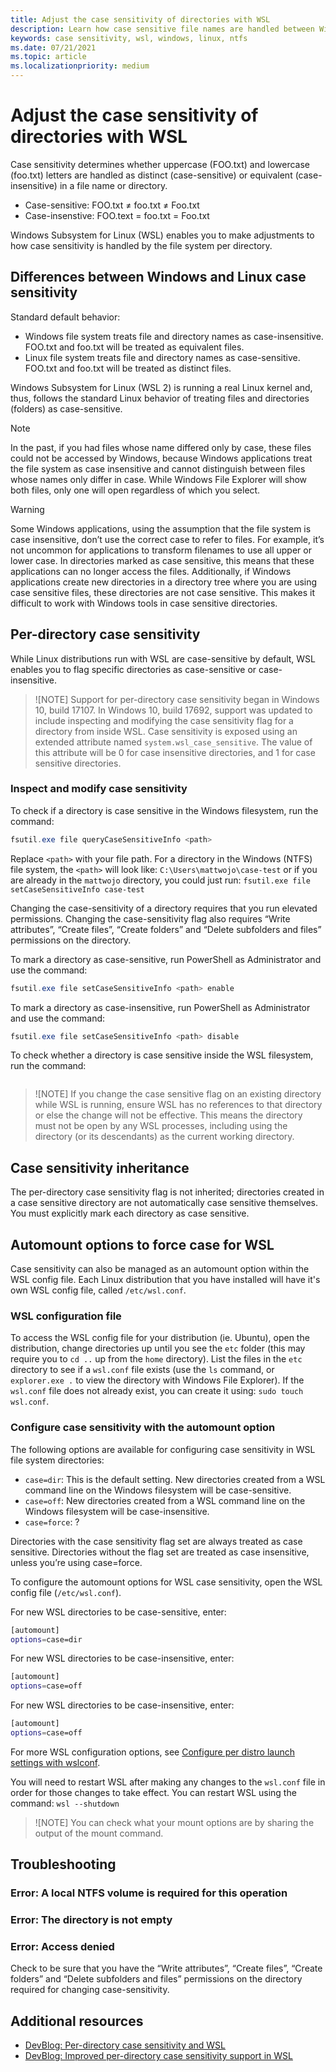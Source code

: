 ```yaml
---
title: Adjust the case sensitivity of directories with WSL
description: Learn how case sensitive file names are handled between Windows and Linux file systems, how to adjust these settings by directory with WSL, and how to troubleshoot issues.
keywords: case sensitivity, wsl, windows, linux, ntfs
ms.date: 07/21/2021
ms.topic: article
ms.localizationpriority: medium
---
```


# Adjust the case sensitivity of directories with WSL

Case sensitivity determines whether uppercase (FOO.txt) and lowercase (foo.txt) letters are handled as distinct (case-sensitive) or equivalent (case-insensitive) in a file name or directory.

- Case-sensitive: FOO.txt ≠ foo.txt ≠ Foo.txt
- Case-insenstive: FOO.text = foo.txt = Foo.txt

Windows Subsystem for Linux (WSL) enables you to make adjustments to how case sensitivity is handled by the file system per directory.

## Differences between Windows and Linux case sensitivity

Standard default behavior:

- Windows file system treats file and directory names as case-insensitive. FOO.txt and foo.txt will be treated as equivalent files.
- Linux file system treats file and directory names as case-sensitive. FOO.txt and foo.txt will be treated as distinct files.

Windows Subsystem for Linux (WSL 2) is running a real Linux kernel and, thus, follows the standard Linux behavior of treating files and directories (folders) as case-sensitive.

> [!NOTE]
> In the past, if you had files whose name differed only by case, these files could not be accessed by Windows, because Windows applications treat the file system as case insensitive and cannot distinguish between files whose names only differ in case. While Windows File Explorer will show both files, only one will open regardless of which you select.

> [!WARNING]
> Some Windows applications, using the assumption that the file system is case insensitive, don’t use the correct case to refer to files. For example, it’s not uncommon for applications to transform filenames to use all upper or lower case. In directories marked as case sensitive, this means that these applications can no longer access the files. Additionally, if Windows applications create new directories in a directory tree where you are using case sensitive files, these directories are not case sensitive. This makes it difficult to work with Windows tools in case sensitive directories.

## Per-directory case sensitivity

While Linux distributions run with WSL are case-sensitive by default, WSL enables you to flag specific directories as case-sensitive or case-insensitive.

> ![NOTE]
> Support for per-directory case sensitivity began in Windows 10, build 17107. In Windows 10, build 17692, support was updated to include inspecting and modifying the case sensitivity flag for a directory from inside WSL. Case sensitivity is exposed using an extended attribute named `system.wsl_case_sensitive`. The value of this attribute will be 0 for case insensitive directories, and 1 for case sensitive directories.

### Inspect and modify case sensitivity

To check if a directory is case sensitive in the Windows filesystem, run the command:

```powershell
fsutil.exe file queryCaseSensitiveInfo <path>
```

Replace `<path>` with your file path. For a directory in the Windows (NTFS) file system, the `<path>` will look like: `C:\Users\mattwojo\case-test` or if you are already in the `mattwojo` directory, you could just run: `fsutil.exe file setCaseSensitiveInfo case-test`

Changing the case-sensitivity of a directory requires that you run elevated permissions. Changing the case-sensitivity flag also requires “Write attributes”, “Create files”, “Create folders” and “Delete subfolders and files” permissions on the directory.
<!-- Should we cover how to check whether you have these permissions on a directory? Or trust that it's easy enough to find how to do this elsewhere? -->

To mark a directory as case-sensitive, run PowerShell as Administrator and use the command:

```powershell
fsutil.exe file setCaseSensitiveInfo <path> enable
```

To mark a directory as case-insensitive, run PowerShell as Administrator and use the command:

```powershell
fsutil.exe file setCaseSensitiveInfo <path> disable
```

To check whether a directory is case sensitive inside the WSL filesystem, run the command:

```bash

```

> ![NOTE]
> If you change the case sensitive flag on an existing directory while WSL is running, ensure WSL has no references to that directory or else the change will not be effective. This means the directory must not be open by any WSL processes, including using the directory (or its descendants) as the current working directory.

## Case sensitivity inheritance

<!-- When creating new directories, those directories will inherit the case sensitivity from it's parent directory. -->
The per-directory case sensitivity flag is not inherited; directories created in a case sensitive directory are not automatically case sensitive themselves. You must explicitly mark each directory as case sensitive.

## Automount options to force case for WSL

Case sensitivity can also be managed as an automount option within the WSL config file. Each Linux distribution that you have installed will have it's own WSL config file, called `/etc/wsl.conf`.

<!-- Does anyone have a wsl.conf file by default? Our docs imply that they will be can also create one. From what I can tell, they will always have to create this file themselves... true? -->

### WSL configuration file

To access the WSL config file for your distribution (ie. Ubuntu), open the distribution, change directories up until you see the `etc` folder (this may require you to `cd ..` up from the `home` directory). List the files in the `etc` directory to see if a `wsl.conf` file exists (use the `ls` command, or `explorer.exe .` to view the directory with Windows File Explorer). If the `wsl.conf` file does not already exist, you can create it using: `sudo touch wsl.conf`.

<!-- This statement thoroughly confused me: "To mount DrvFs with a specific case sensitivity setting, use /etc/wsl.conf to set the default mount options for all drives, or /etc/fstab to specify options for a specific drive. Not all file systems support per-directory case sensitivity; currently, it only works on local NTFS drives. To make sure your drive was successfully mounted with the desired case sensitivity option, use the mount command and see if the option was applied." -->

### Configure case sensitivity with the automount option

The following options are available for configuring case sensitivity in WSL file system directories:

- `case=dir`: This is the default setting. New directories created from a WSL command line on the Windows filesystem will be case-sensitive.
- `case=off`: New directories created from a WSL command line on the Windows filesystem will be case-insensitive.
- `case=force`: ?
<!-- Still unclear on how this setting works... and does it still require setting a registry key?? -->

<!-- Re-write this so that there is more clarity regarding what having "the case sensitivity flag set" means. -->
Directories with the case sensitivity flag set are always treated as case sensitive. Directories without the flag set are treated as case insensitive, unless you’re using case=force.

To configure the automount options for WSL case sensitivity, open the WSL config file (`/etc/wsl.conf`).

For new WSL directories to be case-sensitive, enter:

```bash
[automount]
options=case=dir
```

For new WSL directories to be case-insensitive, enter:

```bash
[automount]
options=case=off
```

For new WSL directories to be case-insensitive, enter:

```bash
[automount]
options=case=off
```

<!-- What does this mean in a practical sense? > "Not all file systems support per-directory case sensitivity; currently, it only works on local NTFS drives." ...What are some examples of drives a user may try to mount where case sensitivity won't be supported? -->

For more WSL configuration options, see [Configure per distro launch settings with wslconf](./wsl-config.md#configure-per-distro-launch-settings-with-wslconf).


You will need to restart WSL after making any changes to the `wsl.conf` file in order for those changes to take effect. You can restart WSL using the command: `wsl --shutdown`

> ![NOTE]
> You can check what your mount options are by sharing the output of the mount command.
<!-- Should we include instructions on how to do this? -->

<!-- Does any of this need to be included? If so, try to rewrite with more clarity:
DrvFs’s default behavior is now equivalent to using “case=dir”. This means that any directories you created with WSL before build 17093 will not be treated as case sensitive anymore. To fix this, use fsutil.exe to mark your existing directories as case sensitive.

If you require the old behavior, you can still mount DrvFs using “case=force”, though we strongly recommend using per-directory case sensitivity going forward. As of build 17110, using “case=force” requires setting a registry key, which you can do by running the following command from an elevated command prompt:

```powershell
reg.exe add HKLM\SYSTEM\CurrentControlSet\Services\lxss /v DrvFsAllowForceCaseSensitivity /t REG_DWORD /d 1
```
-->

<!-- Do we need to refer to DrvFs? Is it helpful to know the term "DrvFs" and for WSL users to understand what this is?

> ![NOTE]
> DrvFs is a filesystem plugin to WSL that was designed to support interop between WSL and the Windows filesystem. DrvFs enables WSL to mount drives with supported file systems under /mnt, such as /mnt/c, /mnt/d, etc.
 -->

## Troubleshooting

### Error: A local NTFS volume is required for this operation

<!-- Needs a resolution -->

### Error: The directory is not empty

<!-- Needs a resolution... Is this enough? "A directory must be empty in order to change the case-sensitivity." -->

### Error: Access denied

Check to be sure that you have the “Write attributes”, “Create files”, “Create folders” and “Delete subfolders and files” permissions on the directory required for changing case-sensitivity.

<!-- What other errors should be included? -->

## Additional resources

- [DevBlog: Per-directory case sensitivity and WSL](https://devblogs.microsoft.com/commandline/per-directory-case-sensitivity-and-wsl/)
- [DevBlog: Improved per-directory case sensitivity support in WSL](https://devblogs.microsoft.com/commandline/improved-per-directory-case-sensitivity-support-in-wsl/)

<!-- Notes from issue:

https://github.com/microsoft/WSL/issues/7211

how are you mounting your windows drives? Are you setting the case=dir mount option?
You can do this by adding this line to /etc/wsl.conf (and restarting wsl via wsl --shutdown).
[automount]
options=case=dir
You can check what your mount options are by sharing the output of the mount command.

 I didn’t have a default /etc/wsl.conf so I created one “sudo vi /etc/wsl.conf” and put the text that you suggested. I then ran wsl --shutdown in PowerShell. It did not seem to have an impact on the case sensitivity.


* the getfattr / setfattr commands will only work for WSL1
You should be able to use fsutil.exe to accomplish this:
fsutil.exe file setCaseSensitiveInfo dum enable
fsutil.exe file setCaseSensitiveInfo dum disable
**Update this blog: https://devblogs.microsoft.com/commandline/improved-per-directory-case-sensitivity-support-in-wsl/

I see case=dir in our mount output. Did you also try to use fsutil.exe to set the per-directory case sensitivity?

1) I added the option: [automount] options=case=dir to /etc/wsl.conf, which I had to create because it didn’t exist initially.
2) then went to the directory where dum is located on /mnt/d/, which is a mount that I created and may not be configured properly, because I don’t know what I am doing.
3) I tried: fsutil.exe file setCaseSensitiveInfo dum enable
and get the result: Error:  The directory is not empty. ...It does contain the file: DUMMY_FILE.

>> As the error implies, you can only change the sensitivity of empty directories.

I have a directory full of files with file names with mixed case. Is there a way to change the state of directory with content or do I have to create a directory, enable it and then move the files over?

>> generally what I will do is create the directory I want case-sensitive, mark as case sensitive, then git clone or untar into that location. If you already have the files somewhere case-insensitive (and there were conflicts) you probably ended up overwriting some files, if that makes sense.

Thank you! I’m good to go. I now have the ability to rename files with the same name but different cases. I think we can close this thread.

 -->
